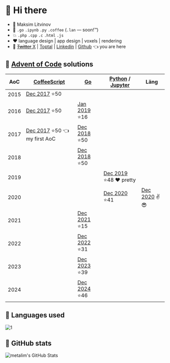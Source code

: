 # 👋 Hi there

* 🧑 Maksim Litvinov
* 🚀 `.go` `.ipynb` `.py` `.coffee` (`.lan` — soon!™)
* 💥 `.php` `.cpp` `.c` `.html` `.js`
* ❤️ language design | app design | voxels | rendering
* 💬 [~~Twitter~~ X](https://twitter.com/metalim) | [Toptal](https://mem.ee/) | [Linkedin](https://www.linkedin.com/in/metalim/) | [Github](https://github.com/metalim) 👈 you are here

## :gun: [Advent of Code](https://adventofcode.com/) solutions

| AoC  | [CoffeeScript](https://coffeescript.org/) | [Go](https://golang.org/) | [Python](https://www.python.org/) / [Jupyter](https://jupyter.org/) | Läng |
|------|-|-|-|-|
| 2015 | [Dec 2017](https://github.com/metalim/adventofcode.2015.coffee) ⭐️50
| 2016 | [Dec 2017](https://github.com/metalim/adventofcode.2016.coffee) ⭐️50 | [Jan 2019](https://github.com/metalim/adventofcode.2016.go) ⭐️16
| 2017 | [Dec 2017](https://github.com/metalim/adventofcode.2017.coffee) ⭐️50 👈 my first AoC | [Dec 2018](https://github.com/metalim/adventofcode.2017.go) ⭐️50
| 2018 | | [Dec 2018](https://github.com/metalim/adventofcode.2018.go) ⭐️50
| 2019 | | | [Dec 2019](https://github.com/metalim/adventofcode.2019.python) ⭐️48 ❤️ pretty
| 2020 | | | [Dec 2020](https://github.com/metalim/adventofcode.2020.lang) ⭐️41 | [Dec 2020](https://github.com/metalim/adventofcode.2020.lang) ✌😎 |
| 2021 | | [Dec 2021](https://github.com/metalim/adventofcode.2021.go) ⭐️15
| 2022 | | [Dec 2022](https://github.com/metalim/adventofcode.2022.go) ⭐️31
| 2023 | | [Dec 2023](https://github.com/metalim/adventofcode.2023.go) ⭐️39
| 2024 | | [Dec 2024](https://github.com/metalim/adventofcode.2024.go) ⭐️46

## :art: Languages used

![1](https://github-readme-stats-alpha-ivory.vercel.app/api/top-langs/?username=metalim&theme=graywhite)

## :pencil: GitHub stats

<img align="left" src="https://github-readme-stats-alpha-ivory.vercel.app/api?username=metalim&show_icons=true&hide_border=true&theme=vue&count_private=true" alt="metalim's GitHub Stats" />
